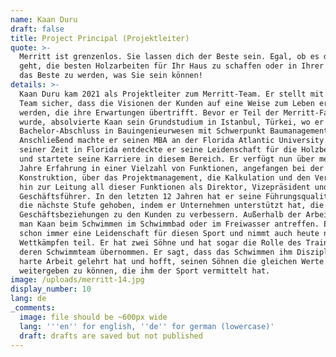 ```yaml
---
name: Kaan Duru
draft: false
title: Project Principal (Projektleiter)
quote: >-
  Merritt ist grenzenlos. Sie lassen dich der Beste sein. Egal, ob es darum
  geht, die besten Holzarbeiten für Ihr Haus zu schaffen oder in Ihrer Karriere
  das Beste zu werden, was Sie sein können!
details: >-
  Kaan Duru kam 2021 als Projektleiter zum Merritt-Team. Er stellt mit seinem
  Team sicher, dass die Visionen der Kunden auf eine Weise zum Leben erweckt
  werden, die ihre Erwartungen übertrifft. Bevor er Teil der Merritt-Familie
  wurde, absolvierte Kaan sein Grundstudium in Istanbul, Türkei, wo er seinen
  Bachelor-Abschluss in Bauingenieurwesen mit Schwerpunkt Baumanagement erwarb.
  Anschließend machte er seinen MBA an der Florida Atlantic University. Während
  seiner Zeit in Florida entdeckte er seine Leidenschaft für die Holzbearbeitung
  und startete seine Karriere in diesem Bereich. Er verfügt nun über mehr als 25
  Jahre Erfahrung in einer Vielzahl von Funktionen, angefangen bei der
  Konstruktion, über das Projektmanagement, die Kalkulation und den Verkauf, bis
  hin zur Leitung all dieser Funktionen als Direktor, Vizepräsident und
  Geschäftsführer. In den letzten 12 Jahren hat er seine Führungsqualitäten auf
  die nächste Stufe gehoben, indem er Unternehmen unterstützt hat, die
  Geschäftsbeziehungen zu den Kunden zu verbessern. Außerhalb der Arbeit kann
  man Kaan beim Schwimmen im Schwimmbad oder im Freiwasser antreffen. Er hatte
  schon immer eine Leidenschaft für diesen Sport und nimmt auch heute noch an
  Wettkämpfen teil. Er hat zwei Söhne und hat sogar die Rolle des Trainers für
  deren Schwimmteam übernommen. Er sagt, dass das Schwimmen ihm Disziplin und
  harte Arbeit gelehrt hat und hofft, seinen Söhnen die gleichen Werte
  weitergeben zu können, die ihm der Sport vermittelt hat.
image: /uploads/merritt-14.jpg
display_number: 10
lang: de
_comments:
  image: file should be ~600px wide
  lang: '''en'' for english, ''de'' for german (lowercase)'
  draft: drafts are saved but not published
---
```

